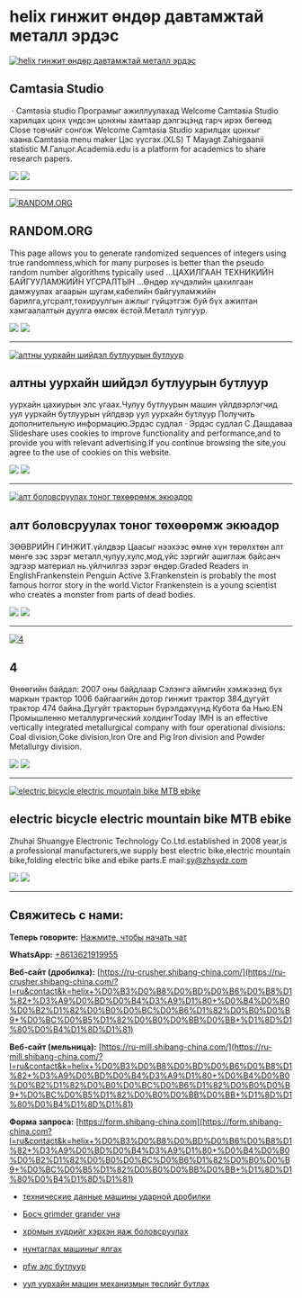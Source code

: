 # helix гинжит өндөр давтамжтай металл эрдэс

<a href="https://swt.shibang-china.com/?l=ru&img&k=helix+%D0%B3%D0%B8%D0%BD%D0%B6%D0%B8%D1%82+%D3%A9%D0%BD%D0%B4%D3%A9%D1%80+%D0%B4%D0%B0%D0%B2%D1%82%D0%B0%D0%BC%D0%B6%D1%82%D0%B0%D0%B9+%D0%BC%D0%B5%D1%82%D0%B0%D0%BB%D0%BB+%D1%8D%D1%80%D0%B4%D1%8D%D1%81" target="_blank">![helix гинжит өндөр давтамжтай металл эрдэс](http://static.shibang-china.com/all-800x300/556.jpg)</a>

## Camtasia Studio
&nbsp;&#0183;&#32;Camtasia studio Програмыг ажиллуулахад Welcome Camtasia Studio харилцах цонх үндсэн цонхны хамтаар дэлгэцэнд гарч ирэх бөгөөд Close товчийг сонгож Welcome Camtasia Studio харилцах цонхыг хаана.Camtasia menu maker Цэс үүсгэх.(XLS) T Mayagt Zahirgaanii statistic М.Галцог.Academia.edu is a platform for academics to share research papers.


<a href="https://whatsapp.shibangsoft.com/WhatsApp.php" target="_blank" title="WhatsApp">![](http://static.shibang-china.com/icon/whatsapp.png)</a> <a href="https://swt.shibang-china.com/?l=ru&icon&k=helix+%D0%B3%D0%B8%D0%BD%D0%B6%D0%B8%D1%82+%D3%A9%D0%BD%D0%B4%D3%A9%D1%80+%D0%B4%D0%B0%D0%B2%D1%82%D0%B0%D0%BC%D0%B6%D1%82%D0%B0%D0%B9+%D0%BC%D0%B5%D1%82%D0%B0%D0%BB%D0%BB+%D1%8D%D1%80%D0%B4%D1%8D%D1%81" target="_blank">![](http://static.shibang-china.com/icon/chat-ru.png)</a>

---

<a href="https://swt.shibang-china.com/?l=ru&img&k=helix+%D0%B3%D0%B8%D0%BD%D0%B6%D0%B8%D1%82+%D3%A9%D0%BD%D0%B4%D3%A9%D1%80+%D0%B4%D0%B0%D0%B2%D1%82%D0%B0%D0%BC%D0%B6%D1%82%D0%B0%D0%B9+%D0%BC%D0%B5%D1%82%D0%B0%D0%BB%D0%BB+%D1%8D%D1%80%D0%B4%D1%8D%D1%81" target="_blank">![RANDOM.ORG](http://static.shibang-china.com/all-800x300/794.jpg)</a>

## RANDOM.ORG
This page allows you to generate randomized sequences of integers using true randomness,which for many purposes is better than the pseudo random number algorithms typically used …ЦАХИЛГААН ТЕХНИКИЙН БАЙГУУЛАМЖИЙН УГСРАЛТЫН …Өндөр хүчдэлийн цахилгаан дамжуулах агаарын шугам,кабелийн байгууламжийн барилга,угсралт,тохируулгын ажлыг гүйцэтгэж буй бүх ажилтан хамгаалалтын дуулга өмсөх ёстой.Металл тулгуур.


<a href="https://whatsapp.shibangsoft.com/WhatsApp.php" target="_blank" title="WhatsApp">![](http://static.shibang-china.com/icon/whatsapp.png)</a> <a href="https://swt.shibang-china.com/?l=ru&icon&k=helix+%D0%B3%D0%B8%D0%BD%D0%B6%D0%B8%D1%82+%D3%A9%D0%BD%D0%B4%D3%A9%D1%80+%D0%B4%D0%B0%D0%B2%D1%82%D0%B0%D0%BC%D0%B6%D1%82%D0%B0%D0%B9+%D0%BC%D0%B5%D1%82%D0%B0%D0%BB%D0%BB+%D1%8D%D1%80%D0%B4%D1%8D%D1%81" target="_blank">![](http://static.shibang-china.com/icon/chat-ru.png)</a>

---

<a href="https://swt.shibang-china.com/?l=ru&img&k=helix+%D0%B3%D0%B8%D0%BD%D0%B6%D0%B8%D1%82+%D3%A9%D0%BD%D0%B4%D3%A9%D1%80+%D0%B4%D0%B0%D0%B2%D1%82%D0%B0%D0%BC%D0%B6%D1%82%D0%B0%D0%B9+%D0%BC%D0%B5%D1%82%D0%B0%D0%BB%D0%BB+%D1%8D%D1%80%D0%B4%D1%8D%D1%81" target="_blank">![алтны уурхайн шийдэл бутлуурын бутлуур](http://static.shibang-china.com/all-800x300/517.jpg)</a>

## алтны уурхайн шийдэл бутлуурын бутлуур
уурхайн цахиурын элс угаах.Чулуу бутлуурын машин үйлдвэрлэгчид уул уурхайн бутлуурын үйлдвэр уул уурхайн бутлуур Получить дополнительную информацию.Эрдэс судлал&nbsp;&#0183;&#32;Эрдэс судлал С.Дашдаваа Slideshare uses cookies to improve functionality and performance,and to provide you with relevant advertising.If you continue browsing the site,you agree to the use of cookies on this website.


<a href="https://whatsapp.shibangsoft.com/WhatsApp.php" target="_blank" title="WhatsApp">![](http://static.shibang-china.com/icon/whatsapp.png)</a> <a href="https://swt.shibang-china.com/?l=ru&icon&k=helix+%D0%B3%D0%B8%D0%BD%D0%B6%D0%B8%D1%82+%D3%A9%D0%BD%D0%B4%D3%A9%D1%80+%D0%B4%D0%B0%D0%B2%D1%82%D0%B0%D0%BC%D0%B6%D1%82%D0%B0%D0%B9+%D0%BC%D0%B5%D1%82%D0%B0%D0%BB%D0%BB+%D1%8D%D1%80%D0%B4%D1%8D%D1%81" target="_blank">![](http://static.shibang-china.com/icon/chat-ru.png)</a>

---

<a href="https://swt.shibang-china.com/?l=ru&img&k=helix+%D0%B3%D0%B8%D0%BD%D0%B6%D0%B8%D1%82+%D3%A9%D0%BD%D0%B4%D3%A9%D1%80+%D0%B4%D0%B0%D0%B2%D1%82%D0%B0%D0%BC%D0%B6%D1%82%D0%B0%D0%B9+%D0%BC%D0%B5%D1%82%D0%B0%D0%BB%D0%BB+%D1%8D%D1%80%D0%B4%D1%8D%D1%81" target="_blank">![алт боловсруулах тоног төхөөрөмж экюадор](http://static.shibang-china.com/all-800x300/1434.jpg)</a>

## алт боловсруулах тоног төхөөрөмж экюадор
ЗӨӨВРИЙН ГИНЖИТ.үйлдвэр Цаасыг нээхээс өмнө хүн төрөлхтөн алт мөнгө зэс зэрэг металл,чулуу,хулс,мод,үйс зэргийг ашиглаж байсанч эдгээр материал нь.үйлчилгээ зэрэг өндөр.Graded Readers in EnglishFrankenstein Penguin Active 3.Frankenstein is probably the most famous horror story in the world.Victor Frankenstein is a young scientist who creates a monster from parts of dead bodies.


<a href="https://whatsapp.shibangsoft.com/WhatsApp.php" target="_blank" title="WhatsApp">![](http://static.shibang-china.com/icon/whatsapp.png)</a> <a href="https://swt.shibang-china.com/?l=ru&icon&k=helix+%D0%B3%D0%B8%D0%BD%D0%B6%D0%B8%D1%82+%D3%A9%D0%BD%D0%B4%D3%A9%D1%80+%D0%B4%D0%B0%D0%B2%D1%82%D0%B0%D0%BC%D0%B6%D1%82%D0%B0%D0%B9+%D0%BC%D0%B5%D1%82%D0%B0%D0%BB%D0%BB+%D1%8D%D1%80%D0%B4%D1%8D%D1%81" target="_blank">![](http://static.shibang-china.com/icon/chat-ru.png)</a>

---

<a href="https://swt.shibang-china.com/?l=ru&img&k=helix+%D0%B3%D0%B8%D0%BD%D0%B6%D0%B8%D1%82+%D3%A9%D0%BD%D0%B4%D3%A9%D1%80+%D0%B4%D0%B0%D0%B2%D1%82%D0%B0%D0%BC%D0%B6%D1%82%D0%B0%D0%B9+%D0%BC%D0%B5%D1%82%D0%B0%D0%BB%D0%BB+%D1%8D%D1%80%D0%B4%D1%8D%D1%81" target="_blank">![4](http://static.shibang-china.com/all-800x300/1042.jpg)</a>

## 4
Өнөөгийн байдал: 2007 оны байдлаар Сэлэнгэ аймгийн хэмжээнд бүх маркын трактор 1006 байгаагийн дотор гинжит трактор 384,дугуйт трактор 474 байна.Дугуйт тракторын бүрэлдэхүүнд Кубота ба Нью.EN Промышленно металлургический холдингToday IMH is an effective vertically integrated metallurgical company with four operational divisions: Coal division,Coke division,Iron Ore and Pig Iron division and Powder Metallurgy division.


<a href="https://whatsapp.shibangsoft.com/WhatsApp.php" target="_blank" title="WhatsApp">![](http://static.shibang-china.com/icon/whatsapp.png)</a> <a href="https://swt.shibang-china.com/?l=ru&icon&k=helix+%D0%B3%D0%B8%D0%BD%D0%B6%D0%B8%D1%82+%D3%A9%D0%BD%D0%B4%D3%A9%D1%80+%D0%B4%D0%B0%D0%B2%D1%82%D0%B0%D0%BC%D0%B6%D1%82%D0%B0%D0%B9+%D0%BC%D0%B5%D1%82%D0%B0%D0%BB%D0%BB+%D1%8D%D1%80%D0%B4%D1%8D%D1%81" target="_blank">![](http://static.shibang-china.com/icon/chat-ru.png)</a>

---

<a href="https://swt.shibang-china.com/?l=ru&img&k=helix+%D0%B3%D0%B8%D0%BD%D0%B6%D0%B8%D1%82+%D3%A9%D0%BD%D0%B4%D3%A9%D1%80+%D0%B4%D0%B0%D0%B2%D1%82%D0%B0%D0%BC%D0%B6%D1%82%D0%B0%D0%B9+%D0%BC%D0%B5%D1%82%D0%B0%D0%BB%D0%BB+%D1%8D%D1%80%D0%B4%D1%8D%D1%81" target="_blank">![electric bicycle electric mountain bike MTB ebike](http://static.shibang-china.com/all-800x300/1077.jpg)</a>

## electric bicycle electric mountain bike MTB ebike
Zhuhai Shuangye Electronic Technology Co.Ltd.established in 2008 year,is a professional manufacturers,we supply best electric bike,electric mountain bike,folding electric bike and ebike parts.E mail:sy@zhsydz.com

<a href="https://whatsapp.shibangsoft.com/WhatsApp.php" target="_blank" title="WhatsApp">![](http://static.shibang-china.com/icon/whatsapp.png)</a> <a href="https://swt.shibang-china.com/?l=ru&icon&k=helix+%D0%B3%D0%B8%D0%BD%D0%B6%D0%B8%D1%82+%D3%A9%D0%BD%D0%B4%D3%A9%D1%80+%D0%B4%D0%B0%D0%B2%D1%82%D0%B0%D0%BC%D0%B6%D1%82%D0%B0%D0%B9+%D0%BC%D0%B5%D1%82%D0%B0%D0%BB%D0%BB+%D1%8D%D1%80%D0%B4%D1%8D%D1%81" target="_blank">![](http://static.shibang-china.com/icon/chat-ru.png)</a>

---
## Свяжитесь с нами:

**Теперь говорите:** [Нажмите, чтобы начать чат](https://swt.shibang-china.com?l=ru&contact&k=helix+%D0%B3%D0%B8%D0%BD%D0%B6%D0%B8%D1%82+%D3%A9%D0%BD%D0%B4%D3%A9%D1%80+%D0%B4%D0%B0%D0%B2%D1%82%D0%B0%D0%BC%D0%B6%D1%82%D0%B0%D0%B9+%D0%BC%D0%B5%D1%82%D0%B0%D0%BB%D0%BB+%D1%8D%D1%80%D0%B4%D1%8D%D1%81)

**WhatsApp:**  [+8613621919955](https://whatsapp.shibangsoft.com/WhatsApp.php)

**Веб-сайт (дробилка):** [https://ru-crusher.shibang-china.com/](https://ru-crusher.shibang-china.com/?l=ru&contact&k=helix+%D0%B3%D0%B8%D0%BD%D0%B6%D0%B8%D1%82+%D3%A9%D0%BD%D0%B4%D3%A9%D1%80+%D0%B4%D0%B0%D0%B2%D1%82%D0%B0%D0%BC%D0%B6%D1%82%D0%B0%D0%B9+%D0%BC%D0%B5%D1%82%D0%B0%D0%BB%D0%BB+%D1%8D%D1%80%D0%B4%D1%8D%D1%81)

**Веб-сайт (мельница):** [https://ru-mill.shibang-china.com/](https://ru-mill.shibang-china.com/?l=ru&contact&k=helix+%D0%B3%D0%B8%D0%BD%D0%B6%D0%B8%D1%82+%D3%A9%D0%BD%D0%B4%D3%A9%D1%80+%D0%B4%D0%B0%D0%B2%D1%82%D0%B0%D0%BC%D0%B6%D1%82%D0%B0%D0%B9+%D0%BC%D0%B5%D1%82%D0%B0%D0%BB%D0%BB+%D1%8D%D1%80%D0%B4%D1%8D%D1%81)

**Форма запроса:** [https://form.shibang-china.com](https://form.shibang-china.com?l=ru&contact&k=helix+%D0%B3%D0%B8%D0%BD%D0%B6%D0%B8%D1%82+%D3%A9%D0%BD%D0%B4%D3%A9%D1%80+%D0%B4%D0%B0%D0%B2%D1%82%D0%B0%D0%BC%D0%B6%D1%82%D0%B0%D0%B9+%D0%BC%D0%B5%D1%82%D0%B0%D0%BB%D0%BB+%D1%8D%D1%80%D0%B4%D1%8D%D1%81)

* [технические данные машины ударной дробилки](../130/%D1%82%D0%B5%D1%85%D0%BD%D0%B8%D1%87%D0%B5%D1%81%D0%BA%D0%B8%D0%B5%20%D0%B4%D0%B0%D0%BD%D0%BD%D1%8B%D0%B5%20%D0%BC%D0%B0%D1%88%D0%B8%D0%BD%D1%8B%20%D1%83%D0%B4%D0%B0%D1%80%D0%BD%D0%BE%D0%B9%20%D0%B4%D1%80%D0%BE%D0%B1%D0%B8%D0%BB%D0%BA%D0%B8.md)

* [Босч grimder grander үнэ](../129/%D0%91%D0%BE%D1%81%D1%87%20grimder%20grander%20%D2%AF%D0%BD%D1%8D.md)

* [хромын хүдрийг хэрхэн яаж боловсруулах](../130/%D1%85%D1%80%D0%BE%D0%BC%D1%8B%D0%BD%20%D1%85%D2%AF%D0%B4%D1%80%D0%B8%D0%B9%D0%B3%20%D1%85%D1%8D%D1%80%D1%85%D1%8D%D0%BD%20%D1%8F%D0%B0%D0%B6%20%D0%B1%D0%BE%D0%BB%D0%BE%D0%B2%D1%81%D1%80%D1%83%D1%83%D0%BB%D0%B0%D1%85.md)

* [нунтаглах машиныг ялгах](../128/%D0%BD%D1%83%D0%BD%D1%82%D0%B0%D0%B3%D0%BB%D0%B0%D1%85%20%D0%BC%D0%B0%D1%88%D0%B8%D0%BD%D1%8B%D0%B3%20%D1%8F%D0%BB%D0%B3%D0%B0%D1%85.md)

* [pfw элс бутлуур](../127/pfw%20%D1%8D%D0%BB%D1%81%20%D0%B1%D1%83%D1%82%D0%BB%D1%83%D1%83%D1%80.md)

* [уул уурхайн машин механизмын төслийг бутлах](../129/%D1%83%D1%83%D0%BB%20%D1%83%D1%83%D1%80%D1%85%D0%B0%D0%B9%D0%BD%20%D0%BC%D0%B0%D1%88%D0%B8%D0%BD%20%D0%BC%D0%B5%D1%85%D0%B0%D0%BD%D0%B8%D0%B7%D0%BC%D1%8B%D0%BD%20%D1%82%D3%A9%D1%81%D0%BB%D0%B8%D0%B9%D0%B3%20%D0%B1%D1%83%D1%82%D0%BB%D0%B0%D1%85.md)